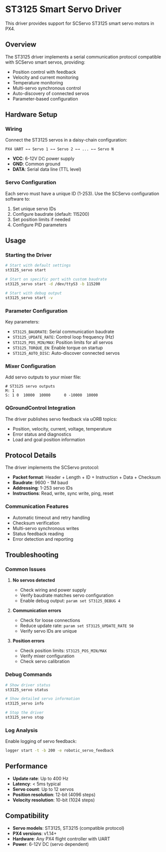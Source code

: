 # ST3125 Smart Servo Driver

This driver provides support for SCServo ST3125 smart servo motors in PX4.

## Overview

The ST3125 driver implements a serial communication protocol compatible with SCServo smart servos, providing:

- Position control with feedback
- Velocity and current monitoring
- Temperature monitoring
- Multi-servo synchronous control
- Auto-discovery of connected servos
- Parameter-based configuration

## Hardware Setup

### Wiring

Connect the ST3125 servos in a daisy-chain configuration:

```
PX4 UART ←→ Servo 1 ←→ Servo 2 ←→ ... ←→ Servo N
```

- **VCC**: 6-12V DC power supply
- **GND**: Common ground
- **DATA**: Serial data line (TTL level)

### Servo Configuration

Each servo must have a unique ID (1-253). Use the SCServo configuration software to:

1. Set unique servo IDs
2. Configure baudrate (default: 115200)
3. Set position limits if needed
4. Configure PID parameters

## Usage

### Starting the Driver

```bash
# Start with default settings
st3125_servo start

# Start on specific port with custom baudrate
st3125_servo start -d /dev/ttyS3 -b 115200

# Start with debug output
st3125_servo start -v
```

### Parameter Configuration

Key parameters:

- `ST3125_BAUDRATE`: Serial communication baudrate
- `ST3125_UPDATE_RATE`: Control loop frequency (Hz)
- `ST3125_POS_MIN/MAX`: Position limits for all servos
- `ST3125_TORQUE_EN`: Enable torque on startup
- `ST3125_AUTO_DISC`: Auto-discover connected servos

### Mixer Configuration

Add servo outputs to your mixer file:

```
# ST3125 servo outputs
M: 1
S: 1 0  10000  10000      0 -10000  10000
```

### QGroundControl Integration

The driver publishes servo feedback via uORB topics:
- Position, velocity, current, voltage, temperature
- Error status and diagnostics
- Load and goal position information

## Protocol Details

The driver implements the SCServo protocol:

- **Packet format**: Header + Length + ID + Instruction + Data + Checksum
- **Baudrate**: 9600 - 1M baud
- **Addressing**: 1-253 servo IDs
- **Instructions**: Read, write, sync write, ping, reset

### Communication Features

- Automatic timeout and retry handling
- Checksum verification
- Multi-servo synchronous writes
- Status feedback reading
- Error detection and reporting

## Troubleshooting

### Common Issues

1. **No servos detected**
   - Check wiring and power supply
   - Verify baudrate matches servo configuration
   - Enable debug output: `param set ST3125_DEBUG 4`

2. **Communication errors**
   - Check for loose connections
   - Reduce update rate: `param set ST3125_UPDATE_RATE 50`
   - Verify servo IDs are unique

3. **Position errors**
   - Check position limits: `ST3125_POS_MIN/MAX`
   - Verify mixer configuration
   - Check servo calibration

### Debug Commands

```bash
# Show driver status
st3125_servo status

# Show detailed servo information
st3125_servo info

# Stop the driver
st3125_servo stop
```

### Log Analysis

Enable logging of servo feedback:

```bash
logger start -t -b 200 -e robotic_servo_feedback
```

## Performance

- **Update rate**: Up to 400 Hz
- **Latency**: < 5ms typical
- **Servo count**: Up to 12 servos
- **Position resolution**: 12-bit (4096 steps)
- **Velocity resolution**: 10-bit (1024 steps)

## Compatibility

- **Servo models**: ST3125, ST3215 (compatible protocol)
- **PX4 versions**: v1.14+
- **Hardware**: Any PX4 flight controller with UART
- **Power**: 6-12V DC (servo dependent)
